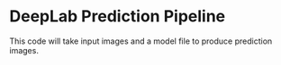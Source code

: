 # DeepLab Prediction Pipeline

This code will take input images and a model file to produce prediction images. 
